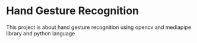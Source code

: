 <!--Write  a document that explain hand gesture recognation -->
# Hand Gesture Recognition
This project is about hand gesture recognition using opencv and mediapipe library and python language

